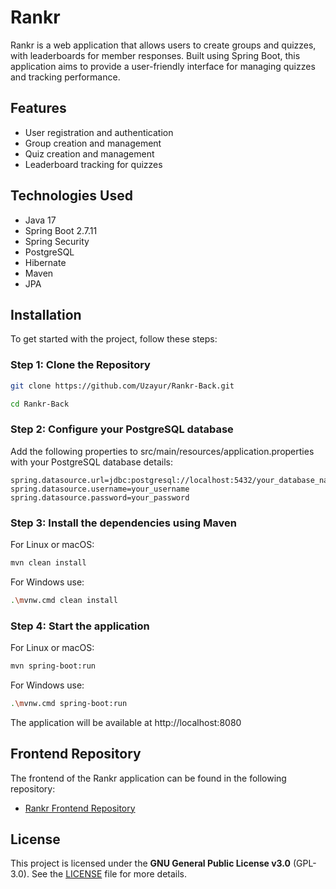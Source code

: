 # Rankr

Rankr is a web application that allows users to create groups and quizzes, with leaderboards for member responses. Built using Spring Boot, this application aims to provide a user-friendly interface for managing quizzes and tracking performance.

## Features

- User registration and authentication
- Group creation and management
- Quiz creation and management
- Leaderboard tracking for quizzes

## Technologies Used

- Java 17
- Spring Boot 2.7.11
- Spring Security
- PostgreSQL
- Hibernate
- Maven
- JPA

## Installation

To get started with the project, follow these steps:

### Step 1: Clone the Repository

```bash
git clone https://github.com/Uzayur/Rankr-Back.git
```
```bash
cd Rankr-Back
```

### Step 2: Configure your PostgreSQL database
Add the following properties to src/main/resources/application.properties with your PostgreSQL database details:
```properties
spring.datasource.url=jdbc:postgresql://localhost:5432/your_database_name
spring.datasource.username=your_username
spring.datasource.password=your_password
```

### Step 3: Install the dependencies using Maven
For Linux or macOS:
```bash
mvn clean install
```
For Windows use:
```bash
.\mvnw.cmd clean install
```

### Step 4: Start the application
For Linux or macOS:
```bash
mvn spring-boot:run
```
For Windows use:
```bash
.\mvnw.cmd spring-boot:run
```
The application will be available at http://localhost:8080

## Frontend Repository

The frontend of the Rankr application can be found in the following repository:

- [Rankr Frontend Repository](https://github.com/Uzayur/Rankr-Front)

## License

This project is licensed under the **GNU General Public License v3.0** (GPL-3.0). See the [LICENSE](LICENSE) file for more details.